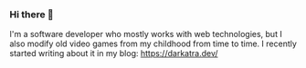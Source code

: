 ### Hi there 👋

I'm a software developer who mostly works with web technologies, but I also modify old video games from my childhood from time to time. I recently started writing about it in my blog: https://darkatra.dev/
